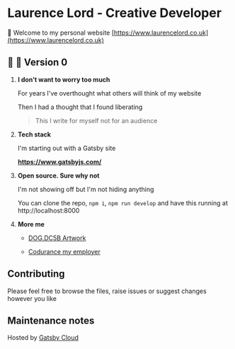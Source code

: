 # Laurence Lord - Creative Developer

👋 Welcome to my personal website [https://www.laurencelord.co.uk](https://www.laurencelord.co.uk)

## 🚀 🌝 Version 0

1.  **I don't want to worry too much**

    For years I've overthought what others will think of my website

    Then I had a thought that I found liberating

    > This I write for myself not for an audience

2.  **Tech stack**

    I'm starting out with a Gatsby site

    **https://www.gatsbyjs.com/**

3.  **Open source. Sure why not**

    I'm not showing off but I'm not hiding anything

    You can clone the repo, `npm i`, `npm run develop` and have this running at http://localhost:8000

4.  **More me**

    - [DOG.DC5B Artwork](https://www.instagram.com/dog.dc5b/)

    - [Codurance my employer](https://www.codurance.com)

## Contributing

Please feel free to browse the files, raise issues or suggest changes however you like

## Maintenance notes

Hosted by [Gatsby Cloud](https://www.gatsbyjs.com/dashboard)
